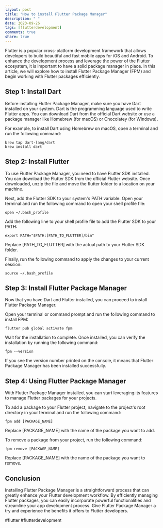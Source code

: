 ```yaml
---
layout: post
title: "How to install Flutter Package Manager"
description: " "
date: 2023-09-26
tags: [flutterdevelopment]
comments: true
share: true
---
```


Flutter is a popular cross-platform development framework that allows developers to build beautiful and fast mobile apps for iOS and Android. To enhance the development process and leverage the power of the Flutter ecosystem, it is important to have a solid package manager in place. In this article, we will explore how to install Flutter Package Manager (FPM) and begin working with Flutter packages efficiently. 

## Step 1: Install Dart

Before installing Flutter Package Manager, make sure you have Dart installed on your system. Dart is the programming language used to write Flutter apps. You can download Dart from the official Dart website or use a package manager like Homebrew (for macOS) or Chocolatey (for Windows). 

For example, to install Dart using Homebrew on macOS, open a terminal and run the following command:

```
brew tap dart-lang/dart
brew install dart
```

## Step 2: Install Flutter

To use Flutter Package Manager, you need to have Flutter SDK installed. You can download the Flutter SDK from the official Flutter website. Once downloaded, unzip the file and move the flutter folder to a location on your machine. 

Next, add the Flutter SDK to your system's PATH variable. Open your terminal and run the following command to open your shell profile file:

```
open ~/.bash_profile
```
Add the following line to your shell profile file to add the Flutter SDK to your PATH:

```
export PATH="$PATH:[PATH_TO_FLUTTER]/bin"
```
Replace [PATH_TO_FLUTTER] with the actual path to your Flutter SDK folder.

Finally, run the following command to apply the changes to your current session:

```
source ~/.bash_profile
```

## Step 3: Install Flutter Package Manager

Now that you have Dart and Flutter installed, you can proceed to install Flutter Package Manager.

Open your terminal or command prompt and run the following command to install FPM:

```
flutter pub global activate fpm
```

Wait for the installation to complete. Once installed, you can verify the installation by running the following command:

```
fpm --version
```

If you see the version number printed on the console, it means that Flutter Package Manager has been installed successfully.

## Step 4: Using Flutter Package Manager

With Flutter Package Manager installed, you can start leveraging its features to manage Flutter packages for your projects.

To add a package to your Flutter project, navigate to the project's root directory in your terminal and run the following command:

```
fpm add [PACKAGE_NAME]
```

Replace [PACKAGE_NAME] with the name of the package you want to add.

To remove a package from your project, run the following command:

```
fpm remove [PACKAGE_NAME]
```

Replace [PACKAGE_NAME] with the name of the package you want to remove.

## Conclusion

Installing Flutter Package Manager is a straightforward process that can greatly enhance your Flutter development workflow. By efficiently managing Flutter packages, you can easily incorporate powerful functionalities and streamline your app development process. Give Flutter Package Manager a try and experience the benefits it offers to Flutter developers.

#flutter #flutterdevelopment